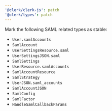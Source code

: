 ```yaml
---
'@clerk/clerk-js': patch
'@clerk/types': patch
---
```


Mark the following SAML related types as stable:

- `User.samlAccounts`
- `SamlAccount`
- `UserSettingsResource.saml`
- `UserSettingsJSON.saml`
- `SamlSettings`
- `UserResource.samlAccounts`
- `SamlAccountResource`
- `SamlStrategy`
- `UserJSON.saml_accounts`
- `SamlAccountJSON`
- `SamlConfig`
- `SamlFactor`
- `HandleSamlCallbackParams`